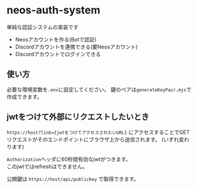 # neos-auth-system

単純な認証システムの実装です
- Neosアカウントを作る(Botで認証)
- Discordアカウントを連携できる(要Neosアカウント)
- Discordアカウントでログインできる

## 使い方
必要な環境変数を`.env`に設定してください。
鍵のペアは`generateKeyPair.mjs`で作成できます。


## jwtをつけて外部にリクエストしたいとき
```https://host?link={jwtをつけてアクセスされたいURL}```
にアクセスすることでGETリクエストがそのエンドポイントにブラウザ上から送信されます。
(いずれ変わります)

`Authorization`ヘッダに60秒間有効なjwtがつきます。  
このjwtではrefreshはできません。 

公開鍵は
```https://host/api/publickey```
で取得できます。




